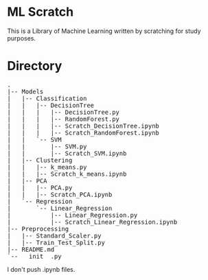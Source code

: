 # ML Scratch

This is a Library of Machine Learning written by scratching for study purposes. 

# Directory
<pre>
.
|-- Models
|   |-- Classification
|   |   |-- DecisionTree
|   |   |   |-- DecisionTree.py
|   |   |   |-- RandomForest.py
|   |   |   |-- Scratch_DecisionTree.ipynb
|   |   |   |-- Scratch_RandomForest.ipynb
|   |   `-- SVM
|   |       |-- SVM.py
|   |       |-- Scratch_SVM.ipynb
|   |-- Clustering
|   |   |-- k_means.py
|   |   |-- Scratch_k_means.ipynb
|   |-- PCA
|   |   |-- PCA.py
|   |   |-- Scratch_PCA.ipynb
|   `-- Regression
|       `-- Linear_Regression
|           |-- Linear_Regression.py
|           |-- Scratch_Linear_Regression.ipynb
|-- Preprocessing
|   |-- Standard_Scaler.py
|   |-- Train_Test_Split.py
|-- README.md
`-- __init__.py
</pre>

I don't push .ipynb files.

